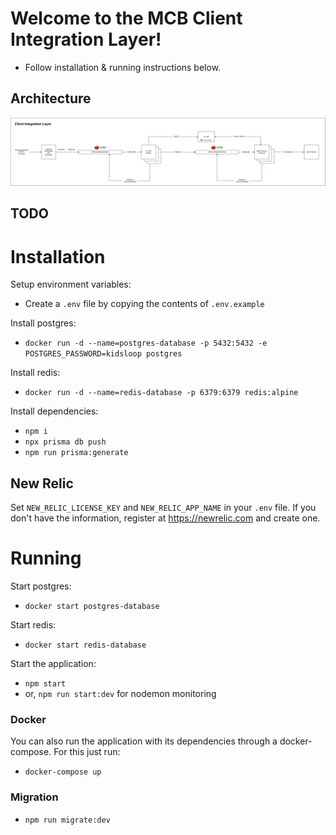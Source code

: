 # Welcome to the MCB Client Integration Layer!

- Follow installation & running instructions below.

## Architecture

![architecture](diagrams/architecture.png)

## TODO

# Installation

Setup environment variables:

- Create a `.env` file by copying the contents of `.env.example`

Install postgres:

- `docker run -d --name=postgres-database -p 5432:5432 -e POSTGRES_PASSWORD=kidsloop postgres`

Install redis:

- `docker run -d --name=redis-database -p 6379:6379 redis:alpine`

Install dependencies:

- `npm i`
- `npx prisma db push`
- `npm run prisma:generate`

## New Relic

Set `NEW_RELIC_LICENSE_KEY` and `NEW_RELIC_APP_NAME` in your `.env` file. If you don't have the information, register at https://newrelic.com and create one.

# Running

Start postgres:

- `docker start postgres-database`

Start redis:

- `docker start redis-database`

Start the application:

- `npm start`
- or, `npm run start:dev` for nodemon monitoring

### Docker

You can also run the application with its dependencies through a docker-compose. For this just run:

- `docker-compose up`

### Migration

- `npm run migrate:dev`
